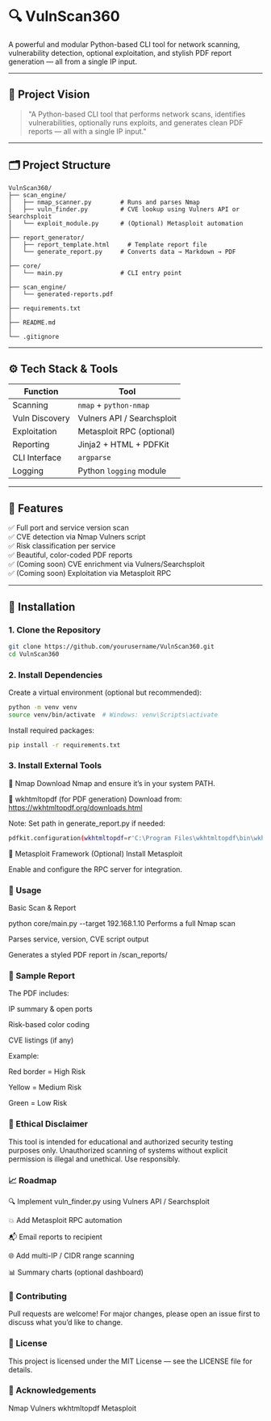 # 🔍 VulnScan360

A powerful and modular Python-based CLI tool for network scanning, vulnerability detection, optional exploitation, and stylish PDF report generation — all from a single IP input.

---

## 📌 Project Vision

> "A Python-based CLI tool that performs network scans, identifies vulnerabilities, optionally runs exploits, and generates clean PDF reports — all with a single IP input."

---

## 🗂️ Project Structure

```
VulnScan360/
├── scan_engine/
│   ├── nmap_scanner.py        # Runs and parses Nmap
│   ├── vuln_finder.py         # CVE lookup using Vulners API or Searchsploit
│   └── exploit_module.py      # (Optional) Metasploit automation
│ 
├── report_generator/
│   ├── report_template.html     # Template report file
│   └── generate_report.py     # Converts data → Markdown → PDF
│ 
├── core/
│   └── main.py                # CLI entry point
│ 
├── scan_engine/
│   └── generated-reports.pdf   
│ 
├── requirements.txt
│ 
├── README.md
│ 
└── .gitignore
```

---

## ⚙️ Tech Stack & Tools

| Function        | Tool                        |
|---------------- |-----------------------------|
| Scanning        | `nmap` + `python-nmap`      |
| Vuln Discovery  | Vulners API / Searchsploit  |
| Exploitation    | Metasploit RPC (optional)   |
| Reporting       | Jinja2 + HTML + PDFKit      |
| CLI Interface   | `argparse`                  |
| Logging         | Python `logging` module     |

---

## 🚀 Features

✅ Full port and service version scan  
✅ CVE detection via Nmap Vulners script  
✅ Risk classification per service  
✅ Beautiful, color-coded PDF reports  
✅ (Coming soon) CVE enrichment via Vulners/Searchsploit  
✅ (Coming soon) Exploitation via Metasploit RPC  

---

## 🔧 Installation

### 1. Clone the Repository
```bash
git clone https://github.com/yourusername/VulnScan360.git
cd VulnScan360
```

### 2. Install Dependencies
Create a virtual environment (optional but recommended):
```bash
python -m venv venv
source venv/bin/activate  # Windows: venv\Scripts\activate
```
Install required packages:
```bash
pip install -r requirements.txt
```
### 3. Install External Tools

🔹 Nmap
Download Nmap and ensure it’s in your system PATH.

🔹 wkhtmltopdf (for PDF generation)
Download from: https://wkhtmltopdf.org/downloads.html

Note: Set path in generate_report.py if needed:
```bash
pdfkit.configuration(wkhtmltopdf=r'C:\Program Files\wkhtmltopdf\bin\wkhtmltopdf.exe')
```
🔹 Metasploit Framework (Optional)
Install Metasploit

Enable and configure the RPC server for integration.

### 🧪 Usage
Basic Scan & Report

python core/main.py --target 192.168.1.10
Performs a full Nmap scan

Parses service, version, CVE script output

Generates a styled PDF report in /scan_reports/

### 📄 Sample Report
The PDF includes:

IP summary & open ports

Risk-based color coding

CVE listings (if any)

Example:

Red border = High Risk

Yellow = Medium Risk

Green = Low Risk

### 🔐 Ethical Disclaimer
This tool is intended for educational and authorized security testing purposes only.
Unauthorized scanning of systems without explicit permission is illegal and unethical.
Use responsibly.

### 📈 Roadmap
 🔍 Implement vuln_finder.py using Vulners API / Searchsploit

 💥 Add Metasploit RPC automation

 📬 Email reports to recipient

 🌐 Add multi-IP / CIDR range scanning

 📊 Summary charts (optional dashboard)

### 🤝 Contributing
Pull requests are welcome! For major changes, please open an issue first to discuss what you’d like to change.

### 📜 License
This project is licensed under the MIT License — see the LICENSE file for details.

### 🙌 Acknowledgements
Nmap
Vulners
wkhtmltopdf
Metasploit